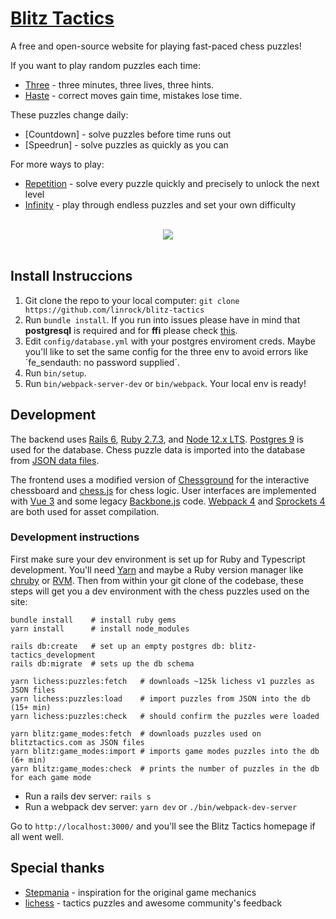 # [Blitz Tactics](https://blitztactics.com)

A free and open-source website for playing fast-paced chess puzzles!

If you want to play random puzzles each time:

* [Three](https://blitztactics.com/three) - three minutes, three lives, three hints.
* [Haste](https://blitztactics.com/haste) - correct moves gain time, mistakes lose time.

These puzzles change daily:

* [Countdown] - solve puzzles before time runs out
* [Speedrun] - solve puzzles as quickly as you can

For more ways to play:

* [Repetition](https://blitztactics.com/repetition) - solve every puzzle quickly and precisely to unlock the next level
* [Infinity](https://blitztactics.com) - play through endless puzzles and set your own difficulty

<div align="center">
  <br>
  <a href="https://blitztactics.com" target="_blank">
    <img src="https://blitztactics.com/demo.gif">
  </a>
  <br><br>
</div>

## Install Instruccions

1. Git clone the repo to your local computer:
	`git clone https://github.com/linrock/blitz-tactics`
2. Run `bundle install`. If you run into issues please have in mind that **postgresql** is required and for **ffi** please check [this](https://www.reddit.com/r/ruby/comments/a8brq3/an_error_occurred_while_installing_ffi_1925_and/).
3. Edit `config/database.yml` with your postgres enviroment creds. Maybe you'll like to set the same config for the three env to avoid errors like ´fe_sendauth: no password supplied´.
4. Run `bin/setup`.
5. Run `bin/webpack-server-dev` or `bin/webpack`. Your local env is ready!

## Development

The backend uses [Rails 6](https://rubyonrails.org/), [Ruby 2.7.3](https://www.ruby-lang.org/en/news/2021/04/05/ruby-2-7-3-released/), and [Node 12.x LTS](https://nodejs.org/en/download/releases/). [Postgres 9](https://www.postgresql.org/) is used for the database. Chess puzzle data is imported into the database from [JSON data files](https://github.com/linrock/blitz-tactics-puzzles).

The frontend uses a modified version of [Chessground](https://github.com/ornicar/chessground) for the
interactive chessboard and [chess.js](https://github.com/jhlywa/chess.js) for chess logic. User interfaces are implemented with [Vue 3](https://vuejs.org/) and some legacy [Backbone.js](https://backbonejs.org/) code. [Webpack 4](https://v4.webpack.js.org/) and [Sprockets 4](https://github.com/rails/sprockets) are both used for asset compilation.

### Development instructions

First make sure your dev environment is set up for Ruby and Typescript development.
You'll need [Yarn](https://yarnpkg.com/) and maybe a Ruby version manager like
[chruby](https://github.com/postmodern/chruby) or [RVM](https://rvm.io/).
Then from within your git clone of the codebase, these steps will get you
a dev environment with the chess puzzles used on the site:

```
bundle install    # install ruby gems
yarn install      # install node_modules

rails db:create   # set up an empty postgres db: blitz-tactics_development
rails db:migrate  # sets up the db schema

yarn lichess:puzzles:fetch   # downloads ~125k lichess v1 puzzles as JSON files
yarn lichess:puzzles:load    # import puzzles from JSON into the db (15+ min)
yarn lichess:puzzles:check   # should confirm the puzzles were loaded

yarn blitz:game_modes:fetch  # downloads puzzles used on blitztactics.com as JSON files
yarn blitz:game_modes:import # imports game modes puzzles into the db (6+ min)
yarn blitz:game_modes:check  # prints the number of puzzles in the db for each game mode
```

* Run a rails dev server: `rails s`
* Run a webpack dev server: `yarn dev` or `./bin/webpack-dev-server`

Go to `http://localhost:3000/` and you'll see the Blitz Tactics homepage if all went well.

## Special thanks

* [Stepmania](http://www.stepmania.com/) - inspiration for the original game mechanics
* [lichess](https://lichess.org/) - tactics puzzles and awesome community's feedback
